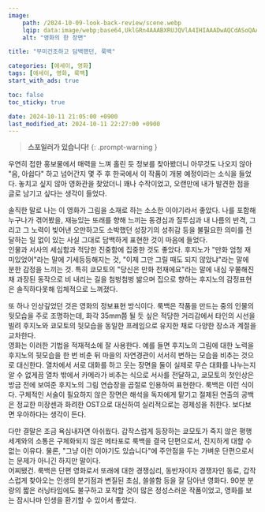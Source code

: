 ```yaml
---
image:
    path: /2024-10-09-look-back-review/scene.webp
    lqip: data:image/webp;base64,UklGRn4AAABXRUJQVlA4IHIAAADwAQCdASoQAAgAAUAmJZwAEPPLcsnwBKAA/vUHMN7+ymf6WN3fCPx/j/up/+gtlp/LLEatVYXW/9/r2JteAvrcGTzad6O7yyRlOuzMzpLjDzXBFP/jZVDhBvDLt0sJX96i4pv6rFRusn5O9MnWVgOAAAA=
    alt: "영화의 한 장면"

title: "무미건조하고 담백했던, 룩백"

categories: [에세이, 영화]
tags: [에세이, 영화, 룩백]
start_with_ads: true

toc: false
toc_sticky: true

date: 2024-10-11 21:05:00 +0900
last_modified_at: 2024-10-11 22:27:00 +0900
---
```


> **스포일러가 있습니다!**
{: .prompt-warning }

우연히 접한 홍보물에서 매력을 느껴 홀린 듯 정보를 찾아봤더니 아무것도 나오지 않아 "음, 아쉽다" 하고 넘어간지 몇 주 후 한국에서 이 작품이 개봉 예정이라는 소식을 들었다. 놓치고 싶지 않아 영화관을 찾았더니 꽤나 수작이었고, 오랜만에 내가 발견한 점을 글로 남기고 싶다는 생각이 들었다.

솔직한 말로 나는 이 영화가 그림을 소재로 하는 소소한 이야기라서 좋았다. 나를 포함해 누구나가 겪어봤을, 재능있는 또래를 향해 느끼는 동경심과 질투심과 내 나름의 반격, 그리고 그 노력이 빚어낸 오만하고도 소박했던 성장기의 성취감 등을 불필요한 의미를 전달하는 일 없이 있는 사실 그대로 담백하게 표현한 것이 마음에 들었다.  
인물과 서사의 세심함과 적당한 진중함에 집중한 것도 좋았다. 후지노가 "만화 엄청 재미있었어"라는 말에 기세등등해지는 것, "이제 그만 그릴 때도 되지 않았냐"라는 말에 분한 감정을 느끼는 것. 특히 쿄모토의 "당신은 만화 천재에요"라는 말에 내심 우쭐해진 채 과장된 동작으로 비 내리는 길을 첨벙첨벙 밞으며 집으로 향하는 후지노의 감정표현은 솔직하다못해 입체적으로 느껴졌다.

또 하나 인상깊었던 것은 영화의 정보표현 방식이다. 룩백은 작품을 만드는 중의 인물의 뒷모습을 주로 조명하는데, 화각 35mm쯤 될 듯 싶은 적당한 거리감에서 타인의 시선을 빌려 후지노와 쿄모토의 뒷모습을 동일한 프레임으로 유지한 채로 다양한 장소과 계절을 교차한다.  
영화는 이러한 기법을 적재적소에 잘 사용한다. 예를 들면 후지노의 그림에 대한 노력을 후지노의 뒷모습을 한 번 비춘 뒤 마을의 자연경관이 서서히 변하는 모습을 비추는 것으로 대신한다. 열차에서 서로 대화를 하고 웃는 장면을 둘이 실제로 무슨 대화를 나누는지 알 수 없게끔 열차 밖에서 카메라가 비추는 식으로 서사를 전달하고, 쿄모토의 첫인상은 방금 전에 보여준 후지노의 그림 연습장을 곱절로 인용하여 표현한다. 룩백은 이런 식이다. 구체적인 서술이 필요하지 않은 장면은 해석을 독자에게 맡기고 절제된 연출의 공백은 정교한 미장센과 화려한 OST으로 대신하여 실리적으로는 경제성을 취한다. 보다보면 우아하다는 생각이 든다.

다만 결말은 조금 욕심내자면 아쉬웠다. 갑작스럽게 등장하는 쿄모토가 죽지 않은 평행세계와의 소통은 구체화되지 않은 메타포로 룩백을 결국 단편으로서, 진지하게 대할 수 없는 이유다. 물론, "그냥 이런 이야기도 있습니다"에 주안점을 두는 가벼운 단편으로서는 문제가 아니긴 하지만 말이다.  
어찌됐건. 룩백은 단편 영화로서 또래에 대한 경쟁심리, 동반자이자 경쟁자인 동료, 갑작스럽게 찾아오는 인생의 분기점과 변질된 초심, 쓸쓸함 등을 잘 담아낸 영화다. 90분 분량의 짧은 러닝타임에도 불구하고 포착할 것이 많은 정성스러운 작품이었고, 영화를 보는 잠시나마 인생을 환기할 수 있어서 좋았다.